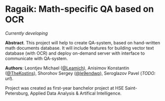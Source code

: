 # Ragaik: Math-specific QA based on OCR

_Currently developing_

**Abstract**. This project will help to create QA-system, based on hand-written math documents database. It will include features for building vector text database (with OCR) and deploy on-demand server with interface to communicate with QA-system.

**Authors**: Leontjev Michael ([@Leamich](https:github.com/Leamich)), Anisimov Konstantin ([@TheKostins](https:github.com/TheKostins)), Shorohov Sergey ([@le9endwp]([url](https://github.com/le9endwp/))), Seroglazov Pavel (_TODO: url_).

Project was created as first-year banchelor project at HSE Saint-Petersburg, Applied Data Analysis & Artifical Intelligence.

